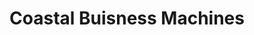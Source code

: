 ---
title: "Coastal Buisness Machines"
url: /saint-john/coastal-buisness-machines/
shop: electronics
---